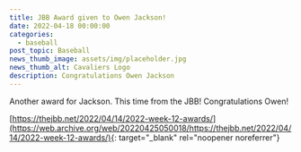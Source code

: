 ```yaml
---
title: JBB Award given to Owen Jackson!
date: 2022-04-18 00:00:00
categories:
  - baseball
post_topic: Baseball
news_thumb_image: assets/img/placeholder.jpg
news_thumb_alt: Cavaliers Logo
description: Congratulations Owen Jackson
---
```

Another award for Jackson. This time from the JBB\! Congratulations Owen\!

[https://thejbb.net/2022/04/14/2022-week-12-awards/](https://web.archive.org/web/20220425050018/https://thejbb.net/2022/04/14/2022-week-12-awards/){: target="_blank" rel="noopener noreferrer"}

&nbsp;
